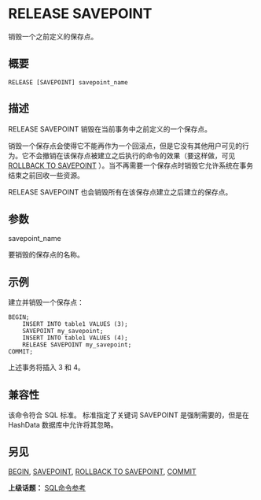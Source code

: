 # RELEASE SAVEPOINT

销毁一个之前定义的保存点。

## 概要

```
RELEASE [SAVEPOINT] savepoint_name
```

## 描述

RELEASE SAVEPOINT 销毁在当前事务中之前定义的一个保存点。

销毁一个保存点会使得它不能再作为一个回滚点，但是它没有其他用户可见的行为。它不会撤销在该保存点被建立之后执行的命令的效果（要这样做，可见 [ROLLBACK TO SAVEPOINT](./rollback-to-savepoint.md) ）。当不再需要一个保存点时销毁它允许系统在事务结束之前回收一些资源。

RELEASE SAVEPOINT 也会销毁所有在该保存点建立之后建立的保存点。

## 参数

savepoint\_name

要销毁的保存点的名称。

## 示例

建立并销毁一个保存点：

```
BEGIN;
    INSERT INTO table1 VALUES (3);
    SAVEPOINT my_savepoint;
    INSERT INTO table1 VALUES (4);
    RELEASE SAVEPOINT my_savepoint;
COMMIT;
```

上述事务将插入 3 和 4。

## 兼容性

该命令符合 SQL 标准。 标准指定了关键词 SAVEPOINT 是强制需要的，但是在 HashData 数据库中允许将其忽略。

## 另见

[BEGIN](./begin.md), [SAVEPOINT](./savepoint.md), [ROLLBACK TO SAVEPOINT](./rollback-to-savepoint.md), [COMMIT](./commit.md)

**上级话题：** [SQL命令参考](./README.md)

